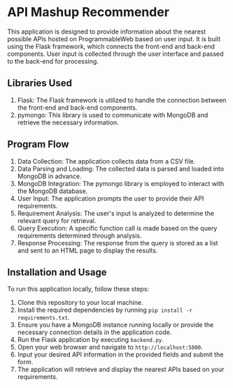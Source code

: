 # API Mashup Recommender

This application is designed to provide information about the nearest possible APIs hosted on ProgrammableWeb based on user input. It is built using the Flask framework, which connects the front-end and back-end components. User input is collected through the user interface and passed to the back-end for processing.

## Libraries Used

1. Flask: The Flask framework is utilized to handle the connection between the front-end and back-end components.
2. pymongo: This library is used to communicate with MongoDB and retrieve the necessary information.

## Program Flow

1. Data Collection: The application collects data from a CSV file.
2. Data Parsing and Loading: The collected data is parsed and loaded into MongoDB in advance.
3. MongoDB Integration: The pymongo library is employed to interact with the MongoDB database.
4. User Input: The application prompts the user to provide their API requirements.
5. Requirement Analysis: The user's input is analyzed to determine the relevant query for retrieval.
6. Query Execution: A specific function call is made based on the query requirements determined through analysis.
7. Response Processing: The response from the query is stored as a list and sent to an HTML page to display the results.

## Installation and Usage

To run this application locally, follow these steps:

1. Clone this repository to your local machine.
2. Install the required dependencies by running `pip install -r requirements.txt`.
3. Ensure you have a MongoDB instance running locally or provide the necessary connection details in the application code.
4. Run the Flask application by executing `backend.py`.
5. Open your web browser and navigate to `http://localhost:5000`.
6. Input your desired API information in the provided fields and submit the form.
7. The application will retrieve and display the nearest APIs based on your requirements.
